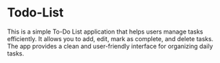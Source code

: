 # Todo-List
This is a simple To-Do List application that helps users manage tasks efficiently. It allows you to add, edit, mark as complete, and delete tasks. The app provides a clean and user-friendly interface for organizing daily tasks.
